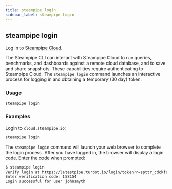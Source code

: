 ```yaml
---
title: steampipe login
sidebar_label: steampipe login
---
```



## steampipe login
Log in to [Steampipe Cloud](/docs/cloud/overview).

The Steampipe CLI can interact with Steampipe Cloud to run queries, benchmarks, and dashboards against a remote cloud database, and to save and share snapshots. These capabilities require authenticating to Steampipe Cloud.  The `steampipe login` command launches an interactive process for logging in and obtaining a temporary (30 day) token. 

### Usage
```bash
steampipe login
```

### Examples

Login to `cloud.steampipe.io`:

```bash
steampipe login
```


The `steampipe login` command will launch your web browser to complete the login process.  After you have logged in, the browser will display a login code.    Enter the code when prompted:

```bash
$ steampipe login
Verify login at https://latestpipe.turbot.io/login/token?r=spttr_cdckfake6ap10t9dak0g_3u2k9hfake46g4o4wym7h8hw
Enter verification code: 158154
Login successful for user johnsmyth
```
